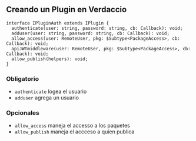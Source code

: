## Creando un Plugin en Verdaccio

```
interface IPluginAuth extends IPlugin {
  authenticate(user: string, password: string, cb: Callback): void;
  adduser(user: string, password: string, cb: Callback): void;
  allow_access(user: RemoteUser, pkg: $Subtype<PackageAccess>, cb: Callback): void;
  apiJWTmiddleware(user: RemoteUser, pkg: $Subtype<PackageAccess>, cb: Callback): void;
  allow_publish(helpers): void;
}
```
 ### Obligatorio

* `authenticate` logea el usuario
* `adduser` agrega un usuario

### Opcionales

* `allow_access` maneja el accesso a los paquetes
* `allow_publish` maneja el accceso a quien publica